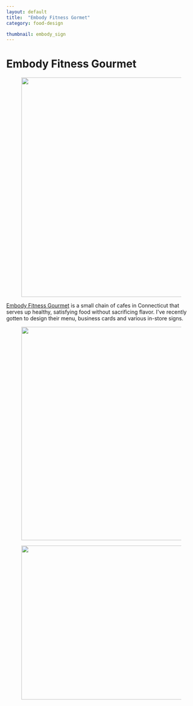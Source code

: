 ```yaml
---
layout: default
title:  "Embody Fitness Gormet"
category: food-design

thumbnail: embody_sign
---
```


# Embody Fitness Gourmet

<figure>
	<img src="{{ site.baseurl}}/images/embody_sign_01.gif" width="790" height="580">
</figure>

[Embody Fitness Gourmet](http://embodyfitnessgourmet.com/) is a small chain of cafes in Connecticut that serves up healthy, satisfying food without sacrificing flavor. I've recently gotten to design their menu, business cards and various in-store signs.

<figure>
	<img src="{{ site.baseurl}}/images/embody_sign_02.jpg" width="790" height="564">
</figure>

<figure>
	<img src="{{ site.baseurl}}/images/embody_sign_03.jpg" width="790" height="407">
</figure>

